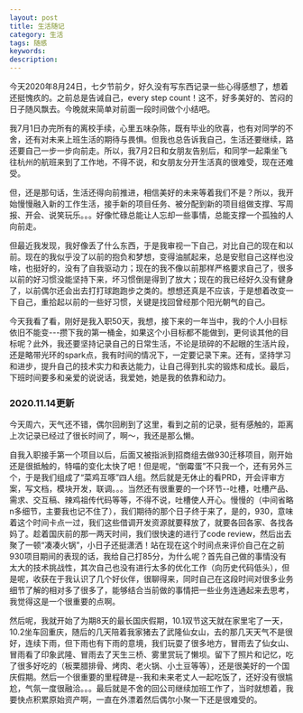 ```yaml
---
layout: post
title: 生活随记
category: 生活
tags: 随感
keywords: 
description: 
---
```


今天2020年8月24日，七夕节前夕，好久没有写东西记录一些心得感想了，想着还挺愧疚的。之前总是告诫自己，every step count！这不，好多美好的、苦闷的日子随风飘去。今晚就来简单对前面一段时间做个小结吧。

我7月1日办完所有的离校手续，心里五味杂陈，既有毕业的欣喜，也有对同学的不舍，还有对未来上班生活的期待与畏惧。但我也总告诉我自己，生活还要继续，路还要自己一步一步向前走。所以，我7月2日和女朋友告别后，和同学一起乘坐飞往杭州的航班来到了工作地，不得不说，和女朋友分开生活真的很难受，现在还难受。

但，还是那句话，生活还得向前推进，相信美好的未来等着我们不是？所以，我开始慢慢融入新的工作生活，接手新的项目任务、被分配到新的项目组做支撑、写周报、开会、说笑玩乐。。。好像忙碌总能让人忘却一些事情，总能支撑一个孤独的人向前走。

但最近我发现，我好像丢了什么东西，于是我审视一下自己，对比自己的现在和以前。现在的我似乎没了以前的抱负和梦想，变得油腻起来，总是安慰自己这样也没啥，也挺好的，没有了自我驱动力；现在的我不像以前那样严格要求自己了，很多以前的好习惯没能坚持下来，坏习惯倒是得到了放大；现在的我已经好久没有健身了，以前偶尔还会出去打打球跑跑步之类的。想想还真是不应该，于是想着改变一下自己，重拾起以前的一些好习惯，关键是找回曾经那个阳光朝气的自己。

今天我看了看，刚好是我入职50天，我想，接下来的一年当中，我的个人小目标依旧不能变---攒下我的第一桶金，如果这个小目标都不能做到，更何谈其他的目标呢？此外，我还要坚持记录自己的日常生活，不论是琐碎的不起眼的生活片段，还是略带光环的spark点，我有时间的情况下，一定要记录下来。还有，坚持学习和进步，提升自己的技术实力和表达能力，让自己得到扎实的锻炼和成长。最后，下班时间要多和亲爱的说说话，我爱她，她是我的依靠和动力。

### 2020.11.14更新
今天周六，天气还不错，偶尔回刷到了这里，看到之前的记录，挺有感触的，距离上次记录已经过了很长时间了，啊～，我还是那么懒。

自我入职接手第一个项目以后，后面又被指派到招商组去做930迁移项目，刚开始还是很抵触的，特喵的变化太快了吧！但是呢，“倒霉蛋”不只我一个，还有另外三个，于是我们组成了“菜鸡互啄”四人组。然后就是无休止的看PRD，开会评审方案，写文档，模块开发，联调。。。当然还有很重要的一个环节--吐槽，吐槽产品、需求、交互稿、辣鸡祖传代码等等，不得不说，吐槽使人开心。慢慢的（中间省略n多细节，主要我也记不住了），我们期待的那个日子终于来了，是的，930，意味着这个时间卡点一过，我们这些借调开发资源就要释放了，就要各回各家、各找各妈了。趁着国庆前的那一两天时间，我们很快速的进行了code review，然后出去聚了一顿“凑凑火锅”，小日子还挺潇洒！站在现在这个时间点来评价自己在之前930项目期间的表现的话，我给自己打85分，为什么呢？首先自己做的事情没有太大的技术挑战性，其次自己也没有进行太多的优化工作（向历史代码低头），但是呢，收获在于我认识了几个好伙伴，很聊得来，同时自己在这段时间对很多业务细节了解的相对多了很多了，能够结合当前做的事情把一些业务连通起来去思考，我觉得这是一个很重要的点啊。

然后呢，我就开始了为期8天的最长国庆假期，10.1双节这天就在家里宅了一天，10.2坐车回重庆，随后的几天陪着我家猪去了武隆仙女山，去的那几天天气不是很好，连续下雨，但下雨也有下雨的意境，我们玩耍了很多地方，冒雨去了仙女山、冒雨看了印象武隆、冒雨去了天生三桥、雾里赏玩了懒坝。留下了照片和记忆，吃了很多好吃的（板栗腊排骨、烤肉、老火锅、小土豆等等），还是很美好的一个国庆假期。然后一个很重要的里程碑是--我和未来老丈人一起吃饭了，还好没有很尴尬，气氛一度很融洽。。。最后就是不舍的回公司继续加班工作了，当时就想着，我要快点积累原始资产啊，一直在外漂着然后偶尔小聚一下还是很难受的。








